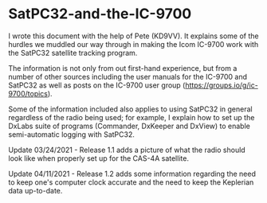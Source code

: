 # SatPC32-and-the-IC-9700

I wrote this document with the help of Pete (KD9VV). It explains
some of the hurdles we muddled our way through in making the 
Icom IC-9700 work with the SatPC32 satellite tracking program.

The information is not only from out first-hand experience, but
from a number of other sources including the user manuals for 
the IC-9700 and SatPC32 as well as posts on the IC-9700 user
group (https://groups.io/g/ic-9700/topics).

Some of the information included also applies to using SatPC32
in general regardless of the radio being used; for example, I
explain how to set up the DxLabs suite of programs (Commander,
DxKeeper and DxView) to enable semi-automatic logging with
SatPC32.

Update 03/24/2021 - Release 1.1 adds a picture of what the 
radio should look like when properly set up for the CAS-4A
satellite.

Update 04/11/2021 - Release 1.2 adds some information regarding
the need to keep one's computer clock accurate and the need to
keep the Keplerian data up-to-date.

